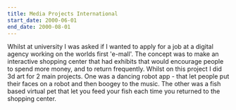 ```yaml
---
title: Media Projects International
start_date: 2000-06-01
end_date: 2000-08-01
---
```

Whilst at university I was asked if I wanted to apply for a job at a digital agency working on the worlds first 'e-mall'. The concept was to make an interactive shopping center that had exhibits that would encourage people to spend more money, and to return frequently. Whilst on this project I did 3d art for 2 main projects. One was a dancing robot app - that let people put their faces on a robot and then boogey to the music. The other was a fish based virtual pet that let you feed your fish each time you returned to the shopping center.
